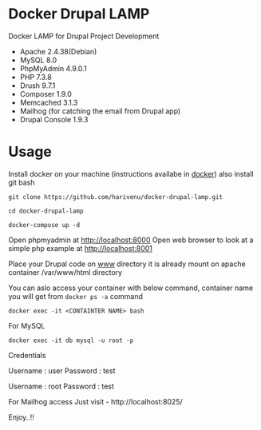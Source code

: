# Docker Drupal LAMP

Docker LAMP for Drupal Project Development

* Apache 2.4.38(Debian)
* MySQL 8.0
* PhpMyAdmin 4.9.0.1
* PHP 7.3.8
* Drush 9.7.1
* Composer 1.9.0
* Memcached 3.1.3
* Mailhog (for catching the email from Drupal app)
* Drupal Console 1.9.3

# Usage

Install docker on your machine (instructions availabe in [docker](https://www.docker.com/products/docker-desktop)) also install git bash

```
git clone https://github.com/harivenu/docker-drupal-lamp.git

cd docker-drupal-lamp

docker-compose up -d
```

Open phpmyadmin at [http://localhost:8000](http://localhost:8000)
Open web browser to look at a simple php example at [http://localhost:8001](http://localhost:8001)

Place your Drupal code on [www](https://github.com/harivenu/docker-drupal-lamp/tree/master/www) directory it is already mount on apache container /var/www/html directory

You can aslo access your container with below command, container name you will get from `docker ps -a` command
```
docker exec -it <CONTAINTER NAME> bash
```

For MySQL
```
docker exec -it db mysql -u root -p
```
Credentials

Username : user
Password : test

Username : root
Password : test

For Mailhog access
Just visit - http://localhost:8025/

Enjoy..!!
